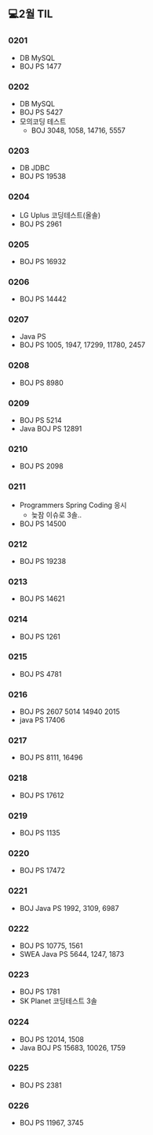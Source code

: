 ## 💻2월 TIL

### 0201
* DB MySQL
* BOJ PS 1477 

### 0202
* DB MySQL
* BOJ PS 5427
* 모의코딩 테스트
    * BOJ 3048, 1058, 14716, 5557

### 0203
* DB JDBC
* BOJ PS 19538

### 0204
* LG Uplus 코딩테스트(올솔)
* BOJ PS 2961

### 0205
* BOJ PS 16932

### 0206
* BOJ PS 14442

### 0207
* Java PS
* BOJ PS 1005, 1947, 17299, 11780, 2457

### 0208
* BOJ PS 8980

### 0209
* BOJ PS 5214
* Java BOJ PS 12891

### 0210
* BOJ PS 2098

### 0211
* Programmers Spring Coding 응시
    * 늦잠 이슈로 3솔..
* BOJ PS 14500

### 0212
* BOJ PS 19238

### 0213
* BOJ PS 14621

### 0214
* BOJ PS 1261

### 0215
* BOJ PS 4781

### 0216
* BOJ PS 2607 5014 14940 2015
* java PS 17406

### 0217
* BOJ PS 8111, 16496

### 0218
* BOJ PS 17612

### 0219
* BOJ PS 1135

### 0220
* BOJ PS 17472

### 0221
* BOJ Java PS 1992, 3109, 6987

### 0222
* BOJ PS 10775, 1561
* SWEA Java PS 5644, 1247, 1873

### 0223
* BOJ PS 1781
* SK Planet 코딩테스트 3솔

### 0224
* BOJ PS 12014, 1508
* Java BOJ PS 15683, 10026, 1759

### 0225
* BOJ PS 2381

### 0226
* BOJ PS 11967, 3745